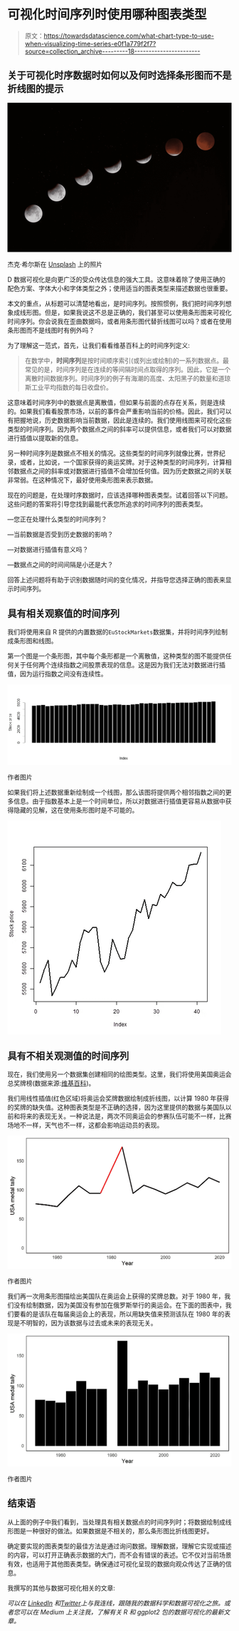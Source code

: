 # 可视化时间序列时使用哪种图表类型

> 原文：<https://towardsdatascience.com/what-chart-type-to-use-when-visualizing-time-series-e0f1a779f2f7?source=collection_archive---------18----------------------->

## 关于可视化时序数据时如何以及何时选择条形图而不是折线图的提示

![](img/b98cbb1e194c11c2b4074e81e240e2bc.png)

杰克·希尔斯在 [Unsplash](https://unsplash.com?utm_source=medium&utm_medium=referral) 上的照片

D 数据可视化是向更广泛的受众传达信息的强大工具。这意味着除了使用正确的配色方案、字体大小和字体类型之外；使用适当的图表类型来描述数据也很重要。

本文的重点，从标题可以清楚地看出，是时间序列。按照惯例，我们把时间序列想象成线形图。但是，如果我说这不总是正确的，我们甚至可以使用条形图来可视化时间序列。你会说我在歪曲数据吗，或者用条形图代替折线图可以吗？或者在使用条形图而不是线图时有例外吗？

为了理解这一范式，首先，让我们看看维基百科上的时间序列定义:

> 在数学中，**时间序列**是按时间顺序索引(或列出或绘制)的一系列数据点。最常见的是，时间序列是在连续的等间隔时间点取得的序列。因此，它是一个离散时间数据序列。时间序列的例子有海潮的高度、太阳黑子的数量和道琼斯工业平均指数的每日收盘价。

这意味着时间序列中的数据点是离散值，但如果与前面的点存在关系，则是连续的。如果我们看看股票市场，以前的事件会严重影响当前的价格。因此，我们可以有把握地说，历史数据影响当前数据，因此是连续的。我们使用线图来可视化这些类型的时间序列。因为两个数据点之间的斜率可以提供信息，或者我们可以对数据进行插值以提取新的信息。

另一种时间序列是数据点不相关的情况。这些类型的时间序列就像比赛，世界纪录，或者，比如说，一个国家获得的奥运奖牌。对于这种类型的时间序列，计算相邻数据点之间的斜率或对数据进行插值不会增加任何值。因为历史数据之间的关联非常弱。在这种情况下，最好使用条形图来表示数据。

现在的问题是，在处理时序数据时，应该选择哪种图表类型。试着回答以下问题。这些问题的答案将引导您找到最能代表您所追求的时间序列的图表类型。

—您正在处理什么类型的时间序列？

—当前数据是否受到历史数据的影响？

—对数据进行插值有意义吗？

—数据点之间的时间间隔是小还是大？

回答上述问题将有助于识别数据随时间的变化情况，并指导您选择正确的图表来显示时间序列。

## 具有相关观察值的时间序列

我们将使用来自 R 提供的内置数据的`EuStockMarkets`数据集，并将时间序列绘制成条形图和线图。

第一个图是一个条形图，其中每个条形都是一个离散值，这种类型的图不能提供任何关于任何两个连续指数之间股票表现的信息。这是因为我们无法对数据进行插值，因为运行指数之间没有连续性。

![](img/bbb46a5edbbab59739defafc36b82a4e.png)

作者图片

如果我们将上述数据重新绘制成一个线图，那么该图将提供两个相邻指数之间的更多信息。由于指数基本上是一个时间单位，所以对数据进行插值更容易从数据中获得隐藏的见解，这在使用条形图时是不可能的。

![](img/2205041c83c24c240a0a5228552c350c.png)

## 具有不相关观测值的时间序列

现在，我们使用另一个数据集创建相同的绘图类型。这里，我们将使用美国奥运会总奖牌榜(数据来源:[维基百科](https://en.wikipedia.org/wiki/United_States_at_the_Olympics))。

我们用线性插值(红色区域)将奥运会奖牌数据绘制成折线图，以计算 1980 年获得的奖牌的缺失值。这种图表类型是不正确的选择，因为这里提供的数据与美国队以前和将来的表现无关。一种说法是，两次不同奥运会的参赛队伍可能不一样，比赛场地不一样，天气也不一样，这都会影响运动员的表现。

![](img/dc9cf04e3d4e1cc266a05a1b4e060369.png)

作者图片

我们再一次用条形图描绘出美国队在奥运会上获得的奖牌总数。对于 1980 年，我们没有绘制数据，因为美国没有参加在俄罗斯举行的奥运会。在下面的图表中，我们要看的是该队在每届奥运会上的表现，所以用缺失值来预测该队在 1980 年的表现是不明智的，因为该数据与过去或未来的表现无关。

![](img/ff8cf17274787088df89bd5fb7c3b4b3.png)

作者图片

## 结束语

从上面的例子中我们看到，当处理具有相关数据点的时间序列时；将数据绘制成线形图是一种很好的做法。如果数据是不相关的，那么条形图比折线图更好。

确定要实现的图表类型的最佳方法是通过询问数据。理解数据，理解它实现或描述的内容，可以打开正确表示数据的大门，而不会有错误的表述。它不仅对当前场景有效，也适用于其他图表类型。确保通过可视化呈现的数据向观众传达了正确的信息。

我撰写的其他与数据可视化相关的文章:

</six-guidelines-for-good-visualizations-7c1831cda29f>  </hands-on-tutorial-f2ee5dc4d0a8>  </master-data-visualization-with-ggplot2-pie-charts-spider-plots-and-bar-plots-899a07a15827>  </data-visualization-using-ggplot2-5-features-worth-knowing-c0447a760335>  </creating-your-own-color-palette-for-data-visualization-part-2-7b02ebc31c19>  

*可以在* [*LinkedIn*](https://www.linkedin.com/in/abhinav-malasi/) *和*[*Twitter*](https://twitter.com/malasi_abhinav)*上与我连线，跟随我的数据科学和数据可视化之旅。或者您可以在 Medium 上关注我，了解有关 R 和 ggplot2 包的数据可视化的最新文章。*